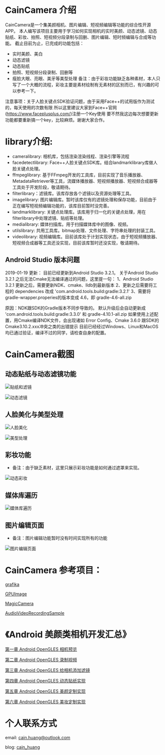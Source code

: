 # CainCamera 介绍
CainCamera是一个集美颜相机、图片编辑、短视频编辑等功能的综合性开源APP。
本人编写该项目主要用于学习如何实现相机的实时美颜、动态滤镜、动态贴纸、彩妆、拍照、短视频分段录制与回删、图片编辑、短时频编辑与合成等功能。
截止目前为止，已完成的功能包括：
* 实时美颜、美白
* 动态滤镜
* 动态贴纸
* 拍照、短视频分段录制、回删等
* 瘦脸大眼、亮眼、美牙等美型处理
备注：由于彩妆功能缺乏各种素材，本人只写了一个大概的流程，彩妆主要是素材绘制有无素材的区别而已，有兴趣的可以参考一下。

注意事项：关于人脸关键点SDK验证问题，由于采用Face++的试用版作为测试的，每天使用的次数有限
所以这里建议大家到Face++官网(https://www.faceplusplus.com/)注册一个Key使用
要不然我这边每次想要更新功能都要重新搞一个key，比较麻烦。谢谢大家合作。

# library介绍:
* cameralibrary: 相机库，包括渲染渲染线程、渲染引擎等流程
* facedetectlibrary: Face++人脸关键点SDK库。结合landmarklibrary库做人脸关键点处理。
* ffmpeglibrary: 基于FFmpeg开发的工具库，目前实现了音乐播放器、MetadataRetriever等工具，流媒体播放器、短视频播放器、短视频合成器等工具处于开发阶段，敬请期待。
* filterlibrary：滤镜库。该库存放各个滤镜以及资源处理等工具。
* imagelibrary: 图片编辑库。暂时该库仅有的滤镜处理和保存功能，目前由于正在编写短视频编辑功能的，该库目前暂时没完善。
* landmarklibrary: 关键点处理库。该库用于归一化的关键点处理，用在filterlibrary中处理滤镜、贴纸等处理。
* medialibrary: 媒体扫描库。用于扫描媒体库中的图像、视频。
* utilslibrary: 共用工具库。bitmap处理、文件处理、字符串处理的封装工具。
* videolibrary: 视频编辑库。目前该库处于计划实现状态，由于短视频播放器、短视频合成器等工具还没实现，目前该库暂时还没实现，敬请期待。

## Android Studio 版本问题
2019-01-19 更新：
目前已经更新到Android Studio 3.2.1。
关于Android Studio 3.2.1 之后无法Cmake无法编译通过的问题，这里提一句：
1、Android Studio 3.2.1 更新之后，需要更新NDK、cmake、lldb到最新版本
2、更新之后需要将工程的 dependencies 改成 'com.android.tools.build:gradle:3.2.1'
3、需要将gradle-wrapper.properies的版本变成 4.6，即 gradle-4.6-all.zip

原因：NDK跟SDK的Gradle版本不同步导致的。
默认升级后会自动更新成 'com.android.tools.build:gradle:3.3.0' 和 gradle-4.10.1-all.zip
如果使用上述配置，用Cmake编译NDK文件，会出现诸如 Error Config、Cmake 3.6.0 跟SDK的Cmake3.10.2.xxx冲突之类的出错提示
目前已经经过Windows、Linux和MacOS 均已通过验证，编译不过的同学，请检查自身的配置。

# CainCamera截图
## 动态贴纸与动态滤镜功能
![贴纸和滤镜](https://github.com/CainKernel/CainCamera/blob/master/screenshot/sticker_and_filter.jpg)

![动态滤镜](https://github.com/CainKernel/CainCamera/blob/master/screenshot/dynamic_filter.jpg)

## 人脸美化与美型处理
![人脸美化](https://github.com/CainKernel/CainCamera/blob/master/screenshot/beauty_face.jpg)

![美型处理](https://github.com/CainKernel/CainCamera/blob/master/screenshot/face_reshape.jpg)

## 彩妆功能
* 备注：由于缺乏素材，这里只展示彩妆功能是如何通过遮罩来实现。

![动态彩妆](https://github.com/CainKernel/CainCamera/blob/master/screenshot/makeup.jpg)

## 媒体库遍历
![媒体库遍历](https://github.com/CainKernel/CainCamera/blob/master/screenshot/media_scan.jpg)

## 图片编辑页面
* 备注：图片编辑功能暂时没有时间实现所有的功能

![图片编辑页面](https://github.com/CainKernel/CainCamera/blob/master/screenshot/image_edit.jpg)

# CainCamera 参考项目：
[grafika](https://github.com/google/grafika)

[GPUImage](https://github.com/CyberAgent/android-gpuimage)

[MagicCamera](https://github.com/wuhaoyu1990/MagicCamera)

[AudioVideoRecordingSample](https://github.com/saki4510t/AudioVideoRecordingSample)

# 《Android 美颜类相机开发汇总》
[第一章 Android OpenGLES 相机预览](https://www.jianshu.com/p/dabc6be45d2e)

[第二章 Android OpenGLES 录制视频](https://www.jianshu.com/p/d5fe577170cd)

[第三章 Android OpenGLES 给相机添加滤镜](https://www.jianshu.com/p/f7629254f7f0)

[第四章 Android OpenGLES 动态贴纸实现](https://www.jianshu.com/p/122bedf3a17e)

[第五章 Android OpenGLES 美颜定制实现](https://www.jianshu.com/p/3334a3af331f)

[第六章 Android OpenGLES 美妆定制实现](https://www.jianshu.com/p/bc0d0db2893b)

# 个人联系方式

email: <cain.huang@outlook.com>

blog: [cain_huang](http://www.jianshu.com/u/fd6f2b25d0f4)